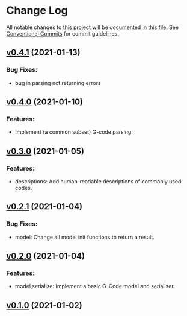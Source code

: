 # Change Log

All notable changes to this project will be documented in this file.
See [Conventional Commits](Https://conventionalcommits.org) for commit guidelines.

<!-- changelog -->

## [v0.4.1](https://gitlab.com/jimsy/gcode/compare/v0.4.0...v0.4.1) (2021-01-13)




### Bug Fixes:

* bug in parsing not returning errors

## [v0.4.0](https://gitlab.com/jimsy/gcode/compare/v0.3.0...v0.4.0) (2021-01-10)




### Features:

* Implement (a common subset) G-code parsing.

## [v0.3.0](https://gitlab.com/jimsy/gcode/compare/v0.2.1...v0.3.0) (2021-01-05)




### Features:

* descriptions: Add human-readable descriptions of commonly used codes.

## [v0.2.1](https://gitlab.com/jimsy/gcode/compare/v0.2.0...v0.2.1) (2021-01-04)




### Bug Fixes:

* model: Change all model init functions to return a result.

## [v0.2.0](https://gitlab.com/jimsy/gcode/compare/v0.1.0...v0.2.0) (2021-01-04)




### Features:

* model,serialise: Implement a basic G-Code model and serialiser.

## [v0.1.0](https://gitlab.com/jimsy/gcode/compare/v0.1.0...v0.1.0) (2021-01-02)



